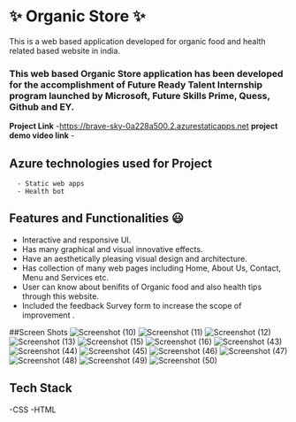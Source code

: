 # ✨  Organic Store ✨
This is a web based application developed for organic food and health related based website in india.
### This web based Organic Store application has been developed for the accomplishment of Future Ready Talent Internship program launched by Microsoft, Future Skills Prime, Quess, Github and EY.


**Project Link** -https://brave-sky-0a228a500.2.azurestaticapps.net
**project demo video link** - 

## Azure technologies used for Project
      - Static web apps
      - Health bot
      
## Features and Functionalities 😃

- Interactive and responsive UI.
- Has many graphical and visual innovative effects.
- Have an aesthetically pleasing visual design and architecture.
- Has collection of many web pages including Home, About Us, Contact, Menu and Services etc.
- User can know about benifits of Organic food and also health tips through this website.
- Included the feedback Survey form to increase the scope of improvement .

##Screen Shots
![Screenshot (10)](https://user-images.githubusercontent.com/108931081/205335011-7d1c14bc-6ecc-42c5-8b8f-2d09306cb1b7.png)
![Screenshot (11)](https://user-images.githubusercontent.com/108931081/205335205-345f17ec-ebe4-4780-b179-f790307ab908.png)
![Screenshot (12)](https://user-images.githubusercontent.com/108931081/205335320-05f449b6-15f7-405b-8159-65fa75a61a0f.png)
![Screenshot (13)](https://user-images.githubusercontent.com/108931081/205335422-a416bee8-b5fb-4c42-a9df-a6e7ad09f257.png)
![Screenshot (15)](https://user-images.githubusercontent.com/108931081/205335493-70c9afa6-5d1d-484a-8163-a3a60cc93f59.png)
![Screenshot (16)](https://user-images.githubusercontent.com/108931081/205335590-4dc7cec0-43a4-42a7-a8d2-36f75d489d41.png)
![Screenshot (43)](https://user-images.githubusercontent.com/108931081/209435882-fe078bc0-65f0-463f-aef1-b29d87c10916.png)
![Screenshot (44)](https://user-images.githubusercontent.com/108931081/209435887-c9ec6b04-cf57-4a36-a5dc-316d748508e6.png)
![Screenshot (45)](https://user-images.githubusercontent.com/108931081/209435907-b1e6b84a-398a-4f38-a73c-9b39fef66972.png)
![Screenshot (46)](https://user-images.githubusercontent.com/108931081/209435909-6558a459-bda3-40fb-9327-0fc58ae8ebbc.png)
![Screenshot (47)](https://user-images.githubusercontent.com/108931081/209435925-6ff0819f-b868-4fc7-876c-7a1a3b59c113.png)
![Screenshot (48)](https://user-images.githubusercontent.com/108931081/209435944-610a0657-5967-4465-af27-f09315157f71.png)
![Screenshot (49)](https://user-images.githubusercontent.com/108931081/209435958-39e5976f-c30b-4ca7-89e8-4e51e5312239.png)
![Screenshot (50)](https://user-images.githubusercontent.com/108931081/209435963-d7e54c3b-71ba-48e6-a908-269abe9d89e5.png)



## Tech Stack 
-CSS
-HTML
